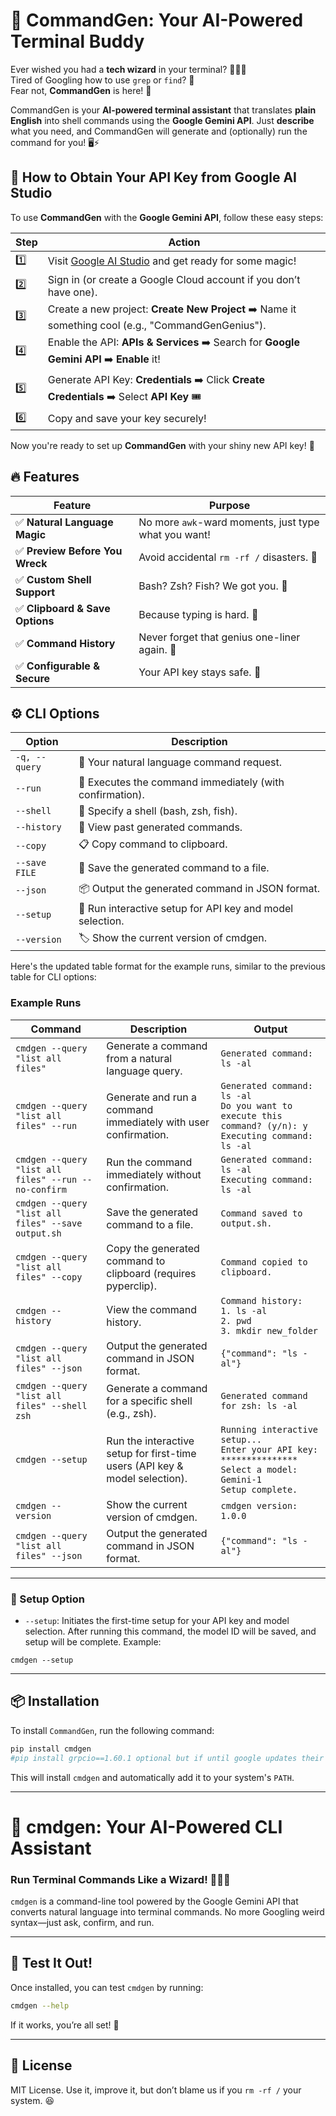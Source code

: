
# 🚀 CommandGen: Your AI-Powered Terminal Buddy

Ever wished you had a **tech wizard** in your terminal? 🧙‍♂️✨  
Tired of Googling how to use `grep` or `find`? 🥴  
Fear not, **CommandGen** is here! 🎉  

CommandGen is your **AI-powered terminal assistant** that translates **plain English** into shell commands using the **Google Gemini API**. Just **describe** what you need, and CommandGen will generate and (optionally) run the command for you! 🖥️⚡

## 🔑 **How to Obtain Your API Key from Google AI Studio**

To use **CommandGen** with the **Google Gemini API**, follow these easy steps:

| Step | Action |
|------|--------|
| 1️⃣ | Visit [Google AI Studio](https://aistudio.google.com) and get ready for some magic! |
| 2️⃣ | Sign in (or create a Google Cloud account if you don’t have one). |
| 3️⃣ | Create a new project: **Create New Project** ➡️ Name it something cool (e.g., "CommandGenGenius"). |
| 4️⃣ | Enable the API: **APIs & Services** ➡️ Search for **Google Gemini API** ➡️ **Enable** it! |
| 5️⃣ | Generate API Key: **Credentials** ➡️ Click **Create Credentials** ➡️ Select **API Key** 🎟️ |
| 6️⃣ | Copy and save your key securely! |

Now you're ready to set up **CommandGen** with your shiny new API key! 🎉


## 🔥 Features

| Feature                           | Purpose                                               |
|-----------------------------------|------------------------------------------------------------|
| ✅ **Natural Language Magic**      | No more `awk`-ward moments, just type what you want!        |
| ✅ **Preview Before You Wreck**    | Avoid accidental `rm -rf /` disasters. 😬                   |
| ✅ **Custom Shell Support**        | Bash? Zsh? Fish? We got you. 🐠                             |
| ✅ **Clipboard & Save Options**    | Because typing is hard. 🤷                                 |
| ✅ **Command History**             | Never forget that genius one-liner again. 📝                |
| ✅ **Configurable & Secure**       | Your API key stays safe. 🔐                                |
## ⚙️ CLI Options

| **Option**           | **Description**                                           |
|----------------------|-----------------------------------------------------------|
| `-q, --query`        | 💬 Your natural language command request.                |
| `--run`              | 🚀 Executes the command immediately (with confirmation). |
| `--shell`            | 🐚 Specify a shell (bash, zsh, fish).                    |
| `--history`          | 📜 View past generated commands.                         |
| `--copy`             | 📋 Copy command to clipboard.                            |
| `--save FILE`        | 💾 Save the generated command to a file.                  |
| `--json`             | 📦 Output the generated command in JSON format.           |
| `--setup`            | 🔧 Run interactive setup for API key and model selection. |
| `--version`          | 🏷️ Show the current version of cmdgen.                   |


Here's the updated table format for the example runs, similar to the previous table for CLI options:

### Example Runs

| **Command** | **Description** | **Output** |
|-------------|-----------------|-----------|
| `cmdgen --query "list all files"` | Generate a command from a natural language query. | `Generated command: ls -al` |
| `cmdgen --query "list all files" --run` | Generate and run a command immediately with user confirmation. | `Generated command: ls -al` <br> `Do you want to execute this command? (y/n): y` <br> `Executing command: ls -al` |
| `cmdgen --query "list all files" --run --no-confirm` | Run the command immediately without confirmation. | `Generated command: ls -al` <br> `Executing command: ls -al` |
| `cmdgen --query "list all files" --save output.sh` | Save the generated command to a file. | `Command saved to output.sh.` |
| `cmdgen --query "list all files" --copy` | Copy the generated command to clipboard (requires pyperclip). | `Command copied to clipboard.` |
| `cmdgen --history` | View the command history. | `Command history:` <br> `1. ls -al` <br> `2. pwd` <br> `3. mkdir new_folder` |
| `cmdgen --query "list all files" --json` | Output the generated command in JSON format. | `{"command": "ls -al"}` |
| `cmdgen --query "list all files" --shell zsh` | Generate a command for a specific shell (e.g., zsh). | `Generated command for zsh: ls -al` |
| `cmdgen --setup` | Run the interactive setup for first-time users (API key & model selection). | `Running interactive setup...` <br> `Enter your API key: ***************` <br> `Select a model: Gemini-1` <br> `Setup complete.` |
| `cmdgen --version` | Show the current version of cmdgen. | `cmdgen version: 1.0.0` |
| `cmdgen --query "list all files" --json` | Output the generated command in JSON format. | `{"command": "ls -al"}` |

---
### 🔧 Setup Option
- `--setup`: Initiates the first-time setup for your API key and model selection. After running this command, the model ID will be saved, and setup will be complete. Example:

```
cmdgen --setup
```
---

## 📦 Installation

To install `CommandGen`, run the following command:

```bash
pip install cmdgen
#pip install grpcio==1.60.1 optional but if until google updates their package you'll recieve a text warning
```

This will install `cmdgen` and automatically add it to your system's `PATH`.

---

# 🚀 cmdgen: Your AI-Powered CLI Assistant

### **Run Terminal Commands Like a Wizard! 🧙‍♂️✨**

`cmdgen` is a command-line tool powered by the Google Gemini API that converts natural language into terminal commands. No more Googling weird syntax—just ask, confirm, and run.

---

## **📢 Test It Out!**

Once installed, you can test `cmdgen` by running:

```bash
cmdgen --help
```

If it works, you’re all set! 🚀

---

## 📝 License

MIT License. Use it, improve it, but don’t blame us if you `rm -rf /` your system. 😆
